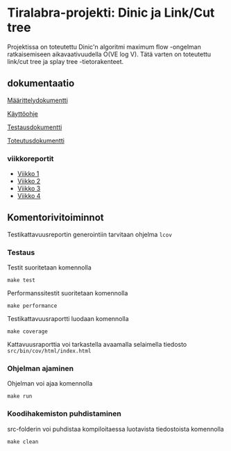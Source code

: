 # Tiralabra-projekti: Dinic ja Link/Cut tree

Projektissa on toteutettu Dinic'n algoritmi maximum flow -ongelman ratkaisemiseen aikavaativuudella O(VE log V). Tätä varten on toteutettu link/cut tree ja splay tree -tietorakenteet.

## dokumentaatio
[Määrittelydokumentti](https://github.com/anroysko/tiralabra/blob/master/doc/maarittely.md)

[Käyttöohje](https://github.com/anroysko/tiralabra/blob/master/doc/ohje.md)

[Testausdokumentti](https://github.com/anroysko/tiralabra/blob/master/doc/testaus.md)

[Toteutusdokumentti](https://github.com/anroysko/tiralabra/blob/master/doc/toteutus.md)
### viikkoreportit
* [Viikko 1](https://github.com/anroysko/tiralabra/blob/master/doc/weekly_reports/week1.md)
* [Viikko 2](https://github.com/anroysko/tiralabra/blob/master/doc/weekly_reports/week2.md)
* [Viikko 3](https://github.com/anroysko/tiralabra/blob/master/doc/weekly_reports/week3.md)
* [Viikko 4](https://github.com/anroysko/tiralabra/blob/master/doc/weekly_reports/week4.md)

## Komentorivitoiminnot
Testikattavuusreportin generointiin tarvitaan ohjelma `lcov`
### Testaus
Testit suoritetaan komennolla
```
make test
```
Performanssitestit suoritetaan komennolla
```
make performance
```
Testikattavuusraportti luodaan komennolla
```
make coverage
```
Kattavuusraporttia voi tarkastella avaamalla selaimella tiedosto `src/bin/cov/html/index.html`
### Ohjelman ajaminen
Ohjelman voi ajaa komennolla
```
make run
```
### Koodihakemiston puhdistaminen
src-folderin voi puhdistaa kompiloitaessa luotavista tiedostoista komennolla
```
make clean
```
